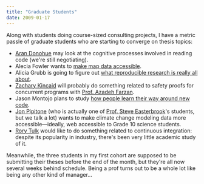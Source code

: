 ```yaml
---
title: "Graduate Students"
date: 2009-01-17
---
```

Along with students doing course-sized consulting projects, I have a metric passle of graduate students who are starting to converge on thesis topics:
<ul>
  <li><a href="http://littlecomputerscientist.wordpress.com/">Aran Donohue</a> may look at the cognitive processes involved in reading code (we're still negotiating).</li>
  <li>Alecia Fowler wants to <a href="http://ajfowler.wordpress.com/2009/01/12/the-problem/">make map data accessible</a>.</li>
  <li>Alicia Grubb is going to figure out <a href="http://www.reproducibleresearch.org/">what reproducible research is really all about</a>.</li>
  <li><a href="http://zkincaid.blogspot.com/">Zachary Kincaid</a> will probably do something related to safety proofs for concurrent programs with <a href="http://www.cs.toronto.edu/~azadeh/">Prof. Azadeh Farzan</a>.</li>
  <li>Jason Montojo plans to study <a href="http://www.jaysnothere.com/blog/?p=41">how people learn their way around new code</a>.</li>
  <li><a href="http://skoolr.blogspot.com/">Jon Pipitone</a> (who is actually one of <a href="http://www.cs.toronto.edu/~sme">Prof. Steve Easterbrook</a>'s students, but we talk a lot) wants to make climate change modeling data more accessible—ideally, web accessible to Grade 10 science students.</li>
  <li><a href="http://rorytulk.blogspot.com/">Rory Tulk</a> would like to do something related to continuous integration: despite its popularity in industry, there's been very little academic study of it.</li>
</ul>
Meanwhile, the three students in my first cohort are supposed to be submitting their theses before the end of the month, but they're all now several weeks behind schedule. Being a prof turns out to be a whole lot like being any other kind of manager…
